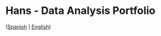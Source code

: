 # Hans - Data Analysis Portfolio 
([Spanish](https://github.com/HansAllTech/Hans_Data_Analysis_Portfolio/blob/main/Proyectos.md#tabla-de-contenido-es--en) | [English](https://github.com/HansAllTech/Hans_Data_Analysis_Portfolio/blob/main/Projects.md#table-of-content-es--en))                                                         
                                                                                                                                                                            
                                                                                              
                                                                                                                             
                                                                                                      
                                                                                   
                                                            
                                                                                     
                              
                 
             
       
       
  
